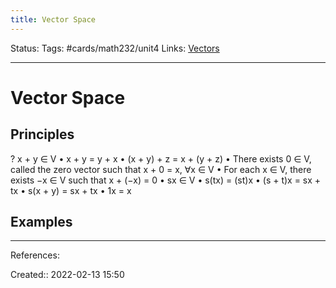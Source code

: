 ```yaml
---
title: Vector Space
---
```

Status: 
Tags: #cards/math232/unit4
Links: [Vectors](out/vectors.md)
___

# Vector Space
## Principles
?
x + y ∈ V
• x + y = y + x
• (x + y) + z = x + (y + z)
• There exists 0 ∈ V, called the zero vector such that x + 0 = x, ∀x ∈ V
• For each x ∈ V, there exists −x ∈ V such that x + (−x) = 0
• sx ∈ V
• s(tx) = (st)x
• (s + t)x = sx + tx
• s(x + y) = sx + tx
• 1x = x
## Examples
___
References:
<!--SR:!2022-03-26,4,130-->

Created:: 2022-02-13 15:50
